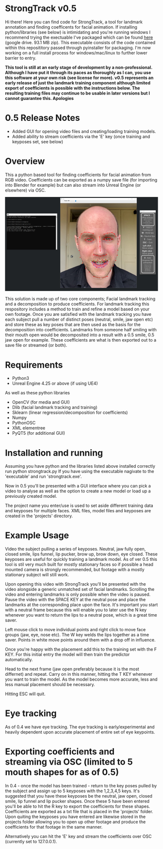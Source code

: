 # StrongTrack v0.5
Hi there! Here you can find code for StrongTrack, a tool for landmark annotation and finding coefficents for facial animation. If installing python/libraries (see below) is intimidating and you're running windows I recommend trying the exectuable I've packaged which can be found [here](https://drive.google.com/file/d/1bVxQdJbxzjYnJKy9akgAfph3RrkIq1rH/view?usp=sharing) (google drive. 93.1 MB zip). This executable consists of the code contained within this reposititory passed through pyinstaller for packaging. I'm now working on a full install process for windows/mac/linux to further lower barrier to entry.

**This tool is still at an early stage of development by a non-professional. Although I have put it through its paces as thoroughly as I can, you use this software at your own risk (see license for more). v0.5 represents an early release of just the landmark training component although limited export of coefficients is possible with the instructions below. The resulting training files may continue to be usable in later versions but I cannot guarantee this. Apologies**

# 0.5 Release Notes
* Added GUI for opening video files and creating/loading training models.
* Added ability to stream coefficients via the 'E' key (once training and keyposes set, see below)

# Overview
This a python based tool for finding coefficients for facial animation from RGB video. Coefficients can be exported as a numpy save file (for importing into Blender for example) but can also stream into Unreal Engine (or elsewhere) via OSC.

![Screenshot](/0.5/projects/images/screenshot.jpg)

This solution is made up of two core components; Facial landmark tracking and a decomposition to produce coefficients. For landmark tracking this respository includes a method to train and refine a model based on your own footage. Once you are satisfied with the landmark tracking you have each subject pull a number of distinct poses (neutral, smile, jaw open etc) and store these as key poses that are then used as the basis for the decomposition into coefficients. Landmarks from someone half smiling with their mouth open would be decomposited into a result with a 0.5 smile, 0.5 jaw open for example. These coefficients are what is then exported out to a save file or streamed (or both).

# Requirements
* Python3
* Unreal Engine 4.25 or above (if using UE4)

As well as these python libraries
* OpenCV (for media and GUI)
* Dlib (facial landmark tracking and training)
* Sklearn (linear regression/decomposition for coefficients)
* Numpy
* PythonOSC 
* XML elementree 
* PyQT5 (for additional GUI)

# Installation and running
Assuming you have python and the libraries listed above installed correctly run python strongtrack.py
If you have using the executable nagivate to the 'executable' and run 'strongtrack.exe'.

Now in 0.5 you'll be presented with a GUI interface where you can pick a video to analyse as well as the option to create a new model or load up a previously created model.

The project name you enter/use is used to set aside different training data and keyposes for multiple faces. XML files, model files and keyposes are created in the 'projects' directory.

# Example Usage
Video the subject pulling a series of keyposes. Neutral, jaw fully open, closed smile, lips funnel, lip pucker, brow up, brow down, eye closed. These keyposes are useful for quickly training a landmark model. As of ver 0.5 this tool is stil very much built for mostly stationary faces so if possible a head mounted camera is strongly recommended, but footage with a mostly stationary subject will still work.

Upon opening this video with StrongTrack you'll be presented with the video alongside a generic unmatched set of facial landmarks. Scrolling the video and entering landmarks is only possible when the video is paused. Pause the video with the SPACE KEY at the neutral pose and place the landmarks at the corresponding place upon the face. It's important you start with a neutral frame because this will enable you to later use the N key whenever you want to return the lips to a neutral pose, which is a great time saver.

Left mouse click to move individual points and right click to move face groups (jaw, eye, nose etc). The W key welds the lips together as a time saver. Points in white move points around them with a drop off in influence. 

Once you're happy with the placement add this to the training set with the F KEY. For this initial entry the model will then train the predictor automatically.

Head to the next frame (jaw open preferably because it is the most differnet) and repeat. Carry on in this manner, hitting the T KEY whenever you want to train the model. As the model becomes more accurate, less and less manual placement should be necessary. 

Hitting ESC will quit.

# Eye tracking
As of 0.4 we have eye tracking. The eye tracking is early/experimental and heavily dependent upon accurate placement of entire set of eye keypoints.

# Exporting coefficients and streaming via OSC (limited to 5 mouth shapes for as of 0.5)
In 0.4 - once the model has been trained - return to the key poses pulled by the subject and assign up to 5 keyposes with the 1,2,3,4,5 keys. It's suggested that you have these keyposes be the neutral, jaw open, closed smile, lip funnel and lip pucker shapes. Once these 5 have been entered you'll be able to hit the R key to export the coefficients for these shapes. Coefficients are exported as a txt file that is placed in the 'projects' folder. Upon quiting the keyposes you have entered are likewise stored in the projects folder allowing you to open up other footage and produce the coefficients for that footage in the same manner.

Alternatively you can hit the 'E' key and stream the coefficients over OSC (currently set to 127.0.0.1).


